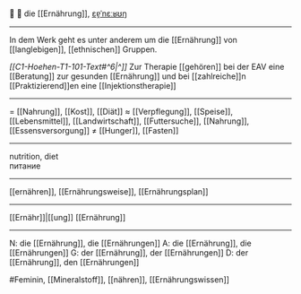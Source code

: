 🍎 🔴 die [[Ernährung]], [ɛɐ̯ˈnɛːʁʊŋ](https://youglish.com/pronounce/Ernährung/german)

---
In dem Werk geht es unter anderem um die [[Ernährung]] von [[langlebigen]], [[ethnischen]] Gruppen.

*[[C1-Hoehen-T1-101-Text#^6|^]]* Zur Therapie [[gehören]] bei der EAV eine [[Beratung]] zur gesunden [[Ernährung]] und bei [[zahlreiche]]n [[Praktizierend]]en eine [[Injektionstherapie]]

---
= [[Nahrung]], [[Kost]], [[Diät]]
≈ [[Verpflegung]], [[Speise]], [[Lebensmittel]], [[Landwirtschaft]], [[Futtersuche]], [[Nahrung]], [[Essensversorgung]]
≠ [[Hunger]], [[Fasten]]

---
nutrition, diet  
питание

---
[[ernähren]], [[Ernährungsweise]], [[Ernährungsplan]]

---
[[Ernähr]]|[[ung]]
[[Ernährung]]


---
N: die [[Ernährung]], die [[Ernährungen]]
A: die [[Ernährung]], die [[Ernährungen]]
G: der [[Ernährung]], der [[Ernährungen]]
D: der [[Ernährung]], den [[Ernährungen]]


#Feminin, [[Mineralstoff]], [[nähren]], [[Ernährungswissen]]